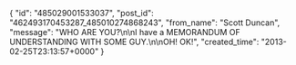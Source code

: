  {
   "id": "485029001533037",
   "post_id": "462493170453287_485010274868243",
   "from_name": "Scott Duncan",
   "message": "WHO ARE YOU?\n\nI have a MEMORANDUM OF UNDERSTANDING WITH SOME GUY.\n\nOH! OK!",
   "created_time": "2013-02-25T23:13:57+0000"
 }
